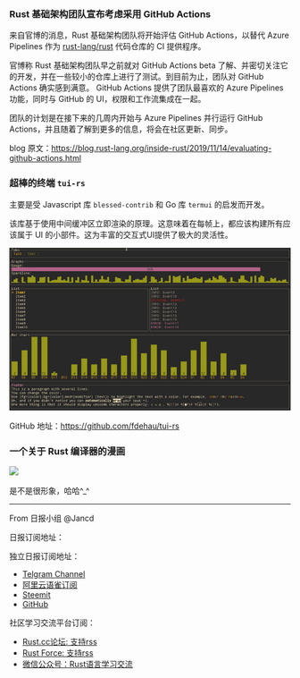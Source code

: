 ### Rust 基础架构团队宣布考虑采用 GitHub Actions

来自官博的消息，Rust 基础架构团队将开始评估 GitHub Actions，以替代 Azure Pipelines 作为 [rust-lang/rust](https://github.com/rust-lang/rust) 代码仓库的 CI 提供程序。

官博称 Rust 基础架构团队早之前就对 GitHub Actions beta 了解、并密切关注它的开发，并在一些较小的仓库上进行了测试。到目前为止，团队对 GitHub Actions 确实感到满意。 GitHub Actions 提供了团队最喜欢的 Azure Pipelines 功能，同时与 GitHub 的 UI，权限和工作流集成在一起。

团队的计划是在接下来的几周内开始与 Azure Pipelines 并行运行 GitHub Actions，并且随着了解到更多的信息，将会在社区更新、同步。

blog 原文：https://blog.rust-lang.org/inside-rust/2019/11/14/evaluating-github-actions.html

### 超棒的终端 `tui-rs`

主要是受 Javascript 库 `blessed-contrib` 和 Go 库 `termui` 的启发而开发。

该库基于使用中间缓冲区立即渲染的原理。这意味着在每帧上，都应该构建所有应该属于 UI 的小部件。这为丰富的交互式UI提供了极大的灵活性。

![](https://github.com/fdehau/tui-rs/raw/master/assets/demo.gif)

GitHub 地址：https://github.com/fdehau/tui-rs

### 一个关于 Rust 编译器的漫画

![](https://raw.githubusercontent.com/RCTT/rustcc/master/daily/images/2019/11/rust_compiler.jpg)

是不是很形象，哈哈^_^



---

From 日报小组 @Jancd

日报订阅地址：

独立日报订阅地址：
- [Telgram Channel](https://t.me/rust_daily_news )
- [阿里云语雀订阅](https://www.yuque.com/chaosbot/rustnews)
- [Steemit](https://steemit.com/@blackanger)
- [GitHub](https://github.com/RustStudy/rust_daily_news)

社区学习交流平台订阅：
- [Rust.cc论坛: 支持rss](https://rust.cc)
- [Rust Force: 支持rss](https://rustforce.net/)
- [微信公众号：Rust语言学习交流](https://rust.cc/article?id=ed7c9379-d681-47cb-9532-0db97d883f62)
